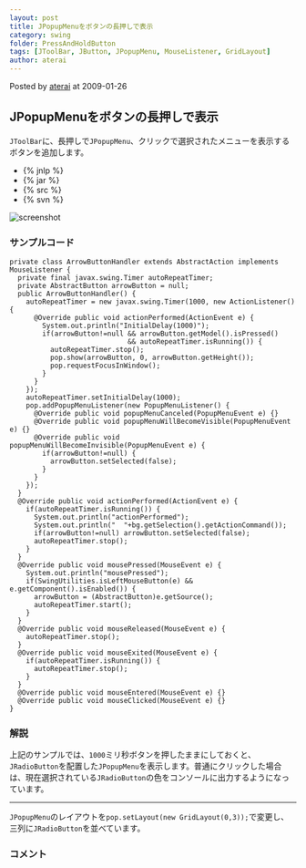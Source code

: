 ```yaml
---
layout: post
title: JPopupMenuをボタンの長押しで表示
category: swing
folder: PressAndHoldButton
tags: [JToolBar, JButton, JPopupMenu, MouseListener, GridLayout]
author: aterai
---
```


Posted by [aterai](http://terai.xrea.jp/aterai.html) at 2009-01-26

## JPopupMenuをボタンの長押しで表示
`JToolBar`に、長押しで`JPopupMenu`、クリックで選択されたメニューを表示するボタンを追加します。

- {% jnlp %}
- {% jar %}
- {% src %}
- {% svn %}

<!-- dummy comment line for breaking list -->

![screenshot](https://lh4.googleusercontent.com/_9Z4BYR88imo/TQTRIzHMLNI/AAAAAAAAAgs/0_PwsyZOl-I/s800/PressAndHoldButton.png)

### サンプルコード
<pre class="prettyprint"><code>private class ArrowButtonHandler extends AbstractAction implements MouseListener {
  private final javax.swing.Timer autoRepeatTimer;
  private AbstractButton arrowButton = null;
  public ArrowButtonHandler() {
    autoRepeatTimer = new javax.swing.Timer(1000, new ActionListener() {
      @Override public void actionPerformed(ActionEvent e) {
        System.out.println("InitialDelay(1000)");
        if(arrowButton!=null &amp;&amp; arrowButton.getModel().isPressed()
                             &amp;&amp; autoRepeatTimer.isRunning()) {
          autoRepeatTimer.stop();
          pop.show(arrowButton, 0, arrowButton.getHeight());
          pop.requestFocusInWindow();
        }
      }
    });
    autoRepeatTimer.setInitialDelay(1000);
    pop.addPopupMenuListener(new PopupMenuListener() {
      @Override public void popupMenuCanceled(PopupMenuEvent e) {}
      @Override public void popupMenuWillBecomeVisible(PopupMenuEvent e) {}
      @Override public void popupMenuWillBecomeInvisible(PopupMenuEvent e) {
        if(arrowButton!=null) {
          arrowButton.setSelected(false);
        }
      }
    });
  }
  @Override public void actionPerformed(ActionEvent e) {
    if(autoRepeatTimer.isRunning()) {
      System.out.println("actionPerformed");
      System.out.println("  "+bg.getSelection().getActionCommand());
      if(arrowButton!=null) arrowButton.setSelected(false);
      autoRepeatTimer.stop();
    }
  }
  @Override public void mousePressed(MouseEvent e) {
    System.out.println("mousePressed");
    if(SwingUtilities.isLeftMouseButton(e) &amp;&amp; e.getComponent().isEnabled()) {
      arrowButton = (AbstractButton)e.getSource();
      autoRepeatTimer.start();
    }
  }
  @Override public void mouseReleased(MouseEvent e) {
    autoRepeatTimer.stop();
  }
  @Override public void mouseExited(MouseEvent e) {
    if(autoRepeatTimer.isRunning()) {
      autoRepeatTimer.stop();
    }
  }
  @Override public void mouseEntered(MouseEvent e) {}
  @Override public void mouseClicked(MouseEvent e) {}
}
</code></pre>

### 解説
上記のサンプルでは、`1000`ミリ秒ボタンを押したままにしておくと、`JRadioButton`を配置した`JPopupMenu`を表示します。普通にクリックした場合は、現在選択されている`JRadioButton`の色をコンソールに出力するようになっています。

- - - -
`JPopupMenu`のレイアウトを`pop.setLayout(new GridLayout(0,3));`で変更し、三列に`JRadioButton`を並べています。

### コメント
